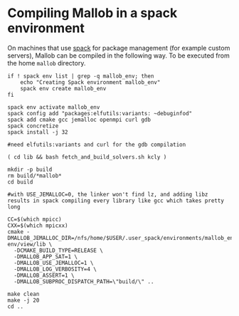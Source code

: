 # Compiling Mallob in a spack environment 

On machines that use [spack](https://spack.readthedocs.io/en/latest/index.html) for package management (for example custom servers), Mallob can be compiled in the following way. To be executed from the home ```mallob``` directory.

    
    if ! spack env list | grep -q mallob_env; then
        echo "Creating Spack environment mallob_env"
        spack env create mallob_env
    fi
    
    spack env activate mallob_env
    spack config add "packages:elfutils:variants: ~debuginfod"
    spack add cmake gcc jemalloc openmpi curl gdb
    spack concretize
    spack install -j 32
    
    #need elfutils:variants and curl for the gdb compilation

    ( cd lib && bash fetch_and_build_solvers.sh kcly )
    
    mkdir -p build
    rm build/*mallob*
    cd build

    #with USE_JEMALLOC=0, the linker won't find lz, and adding libz results in spack compiling every library like gcc which takes pretty long
    
    CC=$(which mpicc) 
    CXX=$(which mpicxx) 
    cmake -DMALLOB_JEMALLOC_DIR=/nfs/home/$USER/.user_spack/environments/mallob_env/.spack-env/view/lib \
      -DCMAKE_BUILD_TYPE=RELEASE \
      -DMALLOB_APP_SAT=1 \
      -DMALLOB_USE_JEMALLOC=1 \
      -DMALLOB_LOG_VERBOSITY=4 \
      -DMALLOB_ASSERT=1 \
      -DMALLOB_SUBPROC_DISPATCH_PATH=\"build/\" ..
  
    make clean
    make -j 20
    cd ..
  
